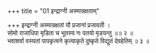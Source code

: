 +++
title = "01 इन्द्राग्नी अस्मान्रक्षताम्"

+++
इन्द्राग्नी अस्मान्रक्षतां यौ प्रजानां प्रजावती ।  
सोमो राजाधिपा मृडिता च भूतस्य नः पतयो मृडयन्तु ॥॥ २ ॥  
भवाशर्वा वस्यतां पापकृत्वने कृत्याकृते दुष्कृते विद्युतं देवहेतिम् ॥ ३ ॥